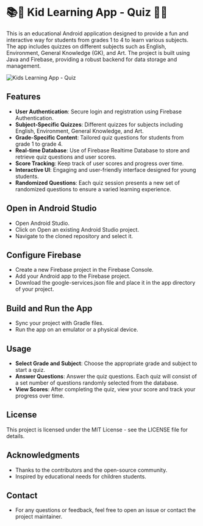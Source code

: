 # 📚🎨 Kid Learning App - Quiz 🧠🌿

This is an educational Android application designed to provide a fun and interactive way for students from grades 1 to 4 to learn various subjects. The app includes quizzes on different subjects such as English, Environment, General Knowledge (GK), and Art. The project is built using Java and Firebase, providing a robust backend for data storage and management.

![Kids Learning App - Quiz](https://github.com/vaibhavdhake123/quizapp/assets/143077217/c4207bfc-f060-4ed1-91a4-fbce5fac5494)

## Features

- **User Authentication**: Secure login and registration using Firebase Authentication.
- **Subject-Specific Quizzes**: Different quizzes for subjects including English, Environment, General Knowledge, and Art.
- **Grade-Specific Content**: Tailored quiz questions for students from grade 1 to grade 4.
- **Real-time Database**: Use of Firebase Realtime Database to store and retrieve quiz questions and user scores.
- **Score Tracking**: Keep track of user scores and progress over time.
- **Interactive UI**: Engaging and user-friendly interface designed for young students.
- **Randomized Questions**: Each quiz session presents a new set of randomized questions to ensure a varied learning experience.

## Open in Android Studio

- Open Android Studio.
- Click on Open an existing Android Studio project.
- Navigate to the cloned repository and select it.

## Configure Firebase

- Create a new Firebase project in the Firebase Console.
- Add your Android app to the Firebase project.
- Download the google-services.json file and place it in the app directory of your project.

## Build and Run the App

- Sync your project with Gradle files.
- Run the app on an emulator or a physical device.

## Usage

- **Select Grade and Subject**: Choose the appropriate grade and subject to start a quiz.
- **Answer Questions**: Answer the quiz questions. Each quiz will consist of a set number of questions randomly selected from the database.
- **View Scores**: After completing the quiz, view your score and track your progress over time.

## License
This project is licensed under the MIT License - see the LICENSE file for details.

## Acknowledgments
- Thanks to the contributors and the open-source community.
- Inspired by educational needs for children students.

## Contact
- For any questions or feedback, feel free to open an issue or contact the project maintainer.
